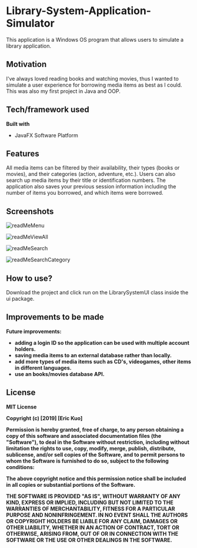# Library-System-Application-Simulator

This application is a Windows OS program that allows users to simulate a library application. 

## Motivation
I've always loved reading books and watching movies, thus I wanted to simulate a user experience for borrowing media items as best as I could. This was also my first project in Java and OOP. 

## Tech/framework used
<b>Built with</b>
- JavaFX Software Platform

## Features
All media items can be filtered by their availability, their types (books or movies), and their categories (action, adventure, etc.). Users can also search up media items by their title or identification numbers. The application also saves your previous session information including the number of items you borrowed, and which items were borrowed. 

## Screenshots
![readMeMenu](https://user-images.githubusercontent.com/49849754/65392140-4d7c5380-dd26-11e9-9b34-a3a8d017a66a.jpg)

![readMeViewAll](https://user-images.githubusercontent.com/49849754/65392151-58cf7f00-dd26-11e9-8be8-1ebf7d82a553.jpg)

![readMeSearch](https://user-images.githubusercontent.com/49849754/65392167-8288a600-dd26-11e9-926f-6c97a80c7bb3.jpg)

![readMeSearchCategory](https://user-images.githubusercontent.com/49849754/65392148-5705bb80-dd26-11e9-8723-84f2b199f2f7.jpg)

## How to use?
Download the project and click run on the LibrarySystemUI class inside the ui package. 

## Improvements to be made
<b>Future improvements:<n>
  - adding a login ID so the application can be used with multiple account holders.
  - saving media items to an external database rather than locally.
  - add more types of media items such as CD's, videogames, other items in different languages.
  - use an books/movies database API.

## License
MIT License

Copyright (c) [2019] [Eric Kuo]

Permission is hereby granted, free of charge, to any person obtaining a copy
of this software and associated documentation files (the "Software"), to deal
in the Software without restriction, including without limitation the rights
to use, copy, modify, merge, publish, distribute, sublicense, and/or sell
copies of the Software, and to permit persons to whom the Software is
furnished to do so, subject to the following conditions:

The above copyright notice and this permission notice shall be included in all
copies or substantial portions of the Software.

THE SOFTWARE IS PROVIDED "AS IS", WITHOUT WARRANTY OF ANY KIND, EXPRESS OR
IMPLIED, INCLUDING BUT NOT LIMITED TO THE WARRANTIES OF MERCHANTABILITY,
FITNESS FOR A PARTICULAR PURPOSE AND NONINFRINGEMENT. IN NO EVENT SHALL THE
AUTHORS OR COPYRIGHT HOLDERS BE LIABLE FOR ANY CLAIM, DAMAGES OR OTHER
LIABILITY, WHETHER IN AN ACTION OF CONTRACT, TORT OR OTHERWISE, ARISING FROM,
OUT OF OR IN CONNECTION WITH THE SOFTWARE OR THE USE OR OTHER DEALINGS IN THE
SOFTWARE.
